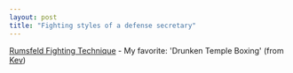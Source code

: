```yaml
---
layout: post
title: "Fighting styles of a defense secretary"
---
```




<a href="http://www.poe-news.com/features.php?feat=31845">Rumsfeld Fighting Technique</a> - My favorite: 'Drunken Temple Boxing' (from <a href="http://vek.perlmonk.org/archives/000665.html#000665">Kev</a>)


